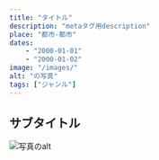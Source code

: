 ```yaml
---
title: "タイトル"
description: "metaタグ用description"
place: "都市-都市"
dates:
    - "2000-01-01"
    - "2000-01-02"
image: "/images/"
alt: "の写真"
tags: ["ジャンル"]
---
```


## サブタイトル

![写真のalt](/images/)
